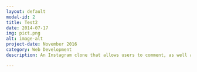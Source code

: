 ```yaml
---
layout: default
modal-id: 2
title: Test2
date: 2014-07-17
img: pict.png
alt: image-alt
project-date: November 2016
category: Web Development
description: An Instagram clone that allows users to comment, as well as like and dislike photos. Built using Ruby on Rails, PostgreSQL, Bootstrap, RSpec and Capybara.

---
```

